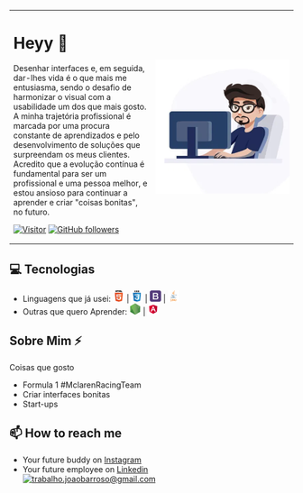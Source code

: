 <table border="0" >
 <tr>
    <td width=50%>

<h1>Heyy 👋</h1>
<p>Desenhar interfaces e, em seguida, dar-lhes vida é o que mais me entusiasma, sendo o desafio de harmonizar o visual com a usabilidade um dos que mais gosto. A minha trajetória profissional é marcada por uma procura constante de aprendizados e pelo desenvolvimento de soluções que surpreendam os meus clientes. Acredito que a evolução contínua é fundamental para ser um profissional e uma pessoa melhor, e estou ansioso para continuar a aprender e criar "coisas bonitas", no futuro.<p>

[![Visitor](https://visitor-badge.laobi.icu/badge?page_id=joaobarroso6.joaobarroso6)](https://github.com/joaobarroso6) [![GitHub followers](https://img.shields.io/github/followers/joaobarroso6.svg?style=social&label=Follow)](https://github.com/joaobarroso6?tab=followers)

</td>
<td>
  <img align=right src="./Simon.png">
  </td>
 </tr>
 </table>
 
## 💻 Tecnologias
- Linguagens que já usei:
<code><img height="20" alt="html" src="https://raw.githubusercontent.com/github/explore/80688e429a7d4ef2fca1e82350fe8e3517d3494d/topics/html/html.png"></code>  | <code><img height="20" alt="css" src="https://raw.githubusercontent.com/github/explore/80688e429a7d4ef2fca1e82350fe8e3517d3494d/topics/css/css.png"></code> | <code><img height="20" alt="bootstrap" src="https://raw.githubusercontent.com/github/explore/80688e429a7d4ef2fca1e82350fe8e3517d3494d/topics/bootstrap/bootstrap.png"></code>  | <code><img height="20" alt="Java" src="https://raw.githubusercontent.com/github/explore/80688e429a7d4ef2fca1e82350fe8e3517d3494d/topics/java/java.png"></code> 
- Outras que quero Aprender:
<code><img height="20" alt="nodejs" src="https://raw.githubusercontent.com/github/explore/80688e429a7d4ef2fca1e82350fe8e3517d3494d/topics/nodejs/nodejs.png"></code> | <code><img height="20" alt="angular" src="https://raw.githubusercontent.com/github/explore/80688e429a7d4ef2fca1e82350fe8e3517d3494d/topics/angular/angular.png"></code>  
## Sobre Mim ⚡
Coisas que gosto
- Formula 1 #MclarenRacingTeam 
- Criar interfaces bonitas
- Start-ups
## 📫 How to reach me
- Your future buddy on [Instagram](https://www.instagram.com/joaobarroso.dev/)
- Your future employee on [Linkedin](https://www.linkedin.com/in/joaobarrosodev/)
<br><a href="mailto:trabalho.joaobarroso@gmail.com">![trabalho.joaobarroso@gmail.com](https://img.shields.io/badge/Gmail-D14836?style=for-the-badge&logo=gmail&logoColor=white)</a>
